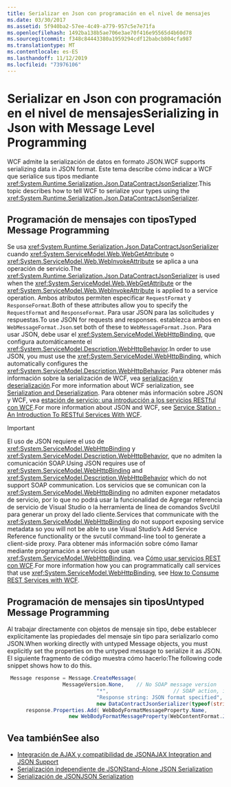 ```yaml
---
title: Serializar en Json con programación en el nivel de mensajes
ms.date: 03/30/2017
ms.assetid: 5f940ba2-57ee-4c49-a779-957c5e7e71fa
ms.openlocfilehash: 1492ba138b5ae706e3ae70f416e95565d4b60d78
ms.sourcegitcommit: f348c84443380a1959294cdf12babcb804cfa987
ms.translationtype: MT
ms.contentlocale: es-ES
ms.lasthandoff: 11/12/2019
ms.locfileid: "73976106"
---
```

# <a name="serializing-in-json-with-message-level-programming"></a><span data-ttu-id="0b390-102">Serializar en Json con programación en el nivel de mensajes</span><span class="sxs-lookup"><span data-stu-id="0b390-102">Serializing in Json with Message Level Programming</span></span>
<span data-ttu-id="0b390-103">WCF admite la serialización de datos en formato JSON.</span><span class="sxs-lookup"><span data-stu-id="0b390-103">WCF supports serializing data in JSON format.</span></span> <span data-ttu-id="0b390-104">Este tema describe cómo indicar a WCF que serialice sus tipos mediante <xref:System.Runtime.Serialization.Json.DataContractJsonSerializer>.</span><span class="sxs-lookup"><span data-stu-id="0b390-104">This topic describes how to tell WCF to serialize your types using the <xref:System.Runtime.Serialization.Json.DataContractJsonSerializer>.</span></span>  
  
## <a name="typed-message-programming"></a><span data-ttu-id="0b390-105">Programación de mensajes con tipos</span><span class="sxs-lookup"><span data-stu-id="0b390-105">Typed Message Programming</span></span>  
 <span data-ttu-id="0b390-106">Se usa <xref:System.Runtime.Serialization.Json.DataContractJsonSerializer> cuando <xref:System.ServiceModel.Web.WebGetAttribute> o <xref:System.ServiceModel.Web.WebInvokeAttribute> se aplica a una operación de servicio.</span><span class="sxs-lookup"><span data-stu-id="0b390-106">The <xref:System.Runtime.Serialization.Json.DataContractJsonSerializer> is used when the <xref:System.ServiceModel.Web.WebGetAttribute> or the <xref:System.ServiceModel.Web.WebInvokeAttribute> is applied to a service operation.</span></span> <span data-ttu-id="0b390-107">Ambos atributos permiten especificar `RequestFormat` y `ResponseFormat`.</span><span class="sxs-lookup"><span data-stu-id="0b390-107">Both of these attributes allow you to specify the `RequestFormat` and `ResponseFormat`.</span></span> <span data-ttu-id="0b390-108">Para usar JSON para las solicitudes y respuestas.</span><span class="sxs-lookup"><span data-stu-id="0b390-108">To use JSON for requests and responses.</span></span> <span data-ttu-id="0b390-109">establezca ambos en `WebMessageFormat.Json`.</span><span class="sxs-lookup"><span data-stu-id="0b390-109">set both of these to `WebMessageFormat.Json`.</span></span>  <span data-ttu-id="0b390-110">Para usar JSON, debe usar el <xref:System.ServiceModel.WebHttpBinding>, que configura automáticamente el <xref:System.ServiceModel.Description.WebHttpBehavior>.</span><span class="sxs-lookup"><span data-stu-id="0b390-110">In order to use JSON, you must use the <xref:System.ServiceModel.WebHttpBinding>, which automatically configures the <xref:System.ServiceModel.Description.WebHttpBehavior>.</span></span> <span data-ttu-id="0b390-111">Para obtener más información sobre la serialización de WCF, vea [serialización y deserialización](../../../../docs/framework/wcf/feature-details/serialization-and-deserialization.md).</span><span class="sxs-lookup"><span data-stu-id="0b390-111">For more information about WCF serialization, see [Serialization and Deserialization](../../../../docs/framework/wcf/feature-details/serialization-and-deserialization.md).</span></span> <span data-ttu-id="0b390-112">Para obtener más información sobre JSON y WCF, vea [estación de servicio: una introducción a los servicios RESTful con WCF](https://docs.microsoft.com/archive/msdn-magazine/2009/january/service-station-an-introduction-to-restful-services-with-wcf).</span><span class="sxs-lookup"><span data-stu-id="0b390-112">For more information about JSON and WCF, see [Service Station - An Introduction To RESTful Services With WCF](https://docs.microsoft.com/archive/msdn-magazine/2009/january/service-station-an-introduction-to-restful-services-with-wcf).</span></span>  
  
> [!IMPORTANT]
> <span data-ttu-id="0b390-113">El uso de JSON requiere el uso de <xref:System.ServiceModel.WebHttpBinding> y <xref:System.ServiceModel.Description.WebHttpBehavior>, que no admiten la comunicación SOAP.</span><span class="sxs-lookup"><span data-stu-id="0b390-113">Using JSON requires use of <xref:System.ServiceModel.WebHttpBinding> and <xref:System.ServiceModel.Description.WebHttpBehavior> which do not support SOAP communication.</span></span> <span data-ttu-id="0b390-114">Los servicios que se comunican con la <xref:System.ServiceModel.WebHttpBinding> no admiten exponer metadatos de servicio, por lo que no podrá usar la funcionalidad de Agregar referencia de servicio de Visual Studio o la herramienta de línea de comandos SvcUtil para generar un proxy del lado cliente.</span><span class="sxs-lookup"><span data-stu-id="0b390-114">Services that communicate with the <xref:System.ServiceModel.WebHttpBinding> do not support exposing service metadata so you will not be able to use Visual Studio’s Add Service Reference functionality or the svcutil command-line tool to generate a client-side proxy.</span></span> <span data-ttu-id="0b390-115">Para obtener más información sobre cómo llamar mediante programación a servicios que usan <xref:System.ServiceModel.WebHttpBinding>, vea [Cómo usar servicios REST con WCF](https://blogs.msdn.microsoft.com/pedram/2008/04/21/how-to-consume-rest-services-with-wcf/).</span><span class="sxs-lookup"><span data-stu-id="0b390-115">For more information how you can programmatically call services that use <xref:System.ServiceModel.WebHttpBinding>, see [How to Consume REST Services with WCF](https://blogs.msdn.microsoft.com/pedram/2008/04/21/how-to-consume-rest-services-with-wcf/).</span></span>  
  
## <a name="untyped-message-programming"></a><span data-ttu-id="0b390-116">Programación de mensajes sin tipos</span><span class="sxs-lookup"><span data-stu-id="0b390-116">Untyped Message Programming</span></span>  
 <span data-ttu-id="0b390-117">Al trabajar directamente con objetos de mensaje sin tipo, debe establecer explícitamente las propiedades del mensaje sin tipo para serializarlo como JSON.</span><span class="sxs-lookup"><span data-stu-id="0b390-117">When working directly with untyped Message objects, you must explicitly set the properties on the untyped message to serialize it as JSON.</span></span> <span data-ttu-id="0b390-118">El siguiente fragmento de código muestra cómo hacerlo:</span><span class="sxs-lookup"><span data-stu-id="0b390-118">The following code snippet shows how to do this.</span></span>  
  
```csharp
 Message response = Message.CreateMessage(  
                  MessageVersion.None,    // No SOAP message version  
                             "*",                     // SOAP action, ignored since this is JSON  
                             "Response string: JSON format specified", // Message body  
                             new DataContractJsonSerializer(typeof(string))); // Specify DataContractJsonSerializer  
      response.Properties.Add( WebBodyFormatMessageProperty.Name,   
                    new WebBodyFormatMessageProperty(WebContentFormat.Json)); // Use JSON format  
```  
  
## <a name="see-also"></a><span data-ttu-id="0b390-119">Vea también</span><span class="sxs-lookup"><span data-stu-id="0b390-119">See also</span></span>

- [<span data-ttu-id="0b390-120">Integración de AJAX y compatibilidad de JSON</span><span class="sxs-lookup"><span data-stu-id="0b390-120">AJAX Integration and JSON Support</span></span>](../../../../docs/framework/wcf/feature-details/ajax-integration-and-json-support.md)
- [<span data-ttu-id="0b390-121">Serialización independiente de JSON</span><span class="sxs-lookup"><span data-stu-id="0b390-121">Stand-Alone JSON Serialization</span></span>](../../../../docs/framework/wcf/feature-details/stand-alone-json-serialization.md)
- [<span data-ttu-id="0b390-122">Serialización de JSON</span><span class="sxs-lookup"><span data-stu-id="0b390-122">JSON Serialization</span></span>](../../../../docs/framework/wcf/samples/json-serialization.md)
